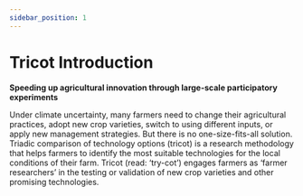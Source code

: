 ```yaml
---
sidebar_position: 1
---
```


# Tricot Introduction

**Speeding up agricultural innovation through large-scale participatory experiments**

Under climate uncertainty, many farmers need to change their agricultural practices, adopt new crop varieties, switch to using different inputs, or apply new management strategies. But there is no one-size-fits-all solution. Triadic comparison of technology options (tricot) is a research methodology that helps farmers to identify the most suitable technologies for the local conditions of their farm. Tricot (read: ‘try-cot’) engages farmers as ‘farmer researchers’ in the testing or validation of new crop varieties and other promising technologies.
